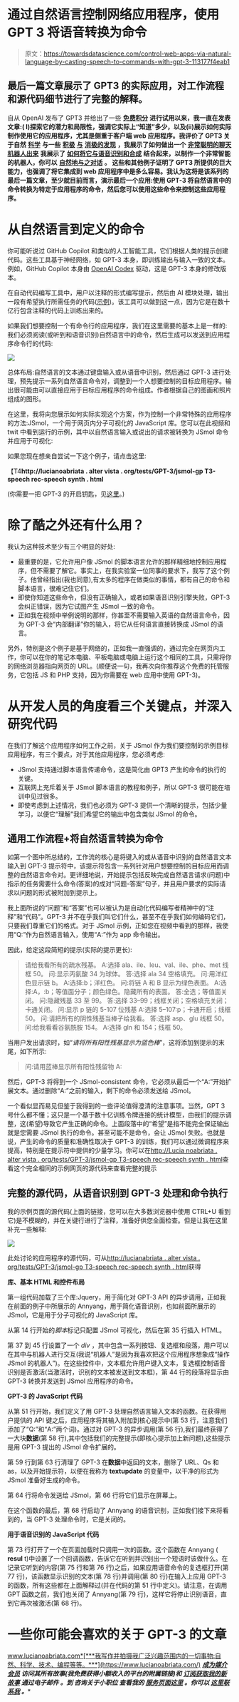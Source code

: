 # 通过自然语言控制网络应用程序，使用 GPT 3 将语音转换为命令

> 原文：<https://towardsdatascience.com/control-web-apps-via-natural-language-by-casting-speech-to-commands-with-gpt-3-113177f4eab1>

## 最后一篇文章展示了 GPT3 的实际应用，对工作流程和源代码细节进行了完整的解释。

自从 OpenAI 发布了 GPT3 并给出了一些 [**免费积分**](https://medium.com/geekculture/as-of-september-2022-using-openais-gpt-3-will-be-2-3-times-cheaper-6282387041) **进行试用以来，我一直在发表文章:( I)探索它的潜力和局限性，强调它实际上“知道”多少，以及(ii)展示如何实际制作使用它的应用程序，尤其是侧重于客户端 web 应用程序。我评价了 GPT3 关于自然** [**科学**](/devising-tests-to-measure-gpt-3s-knowledge-of-the-basic-sciences-4bbfcde8286b) **与一些** [**积极**](/gpt-3-like-models-with-extended-training-could-be-the-future-24-7-tutors-for-biology-students-904d2ae7986a) [**与**](/a-note-on-gpt-3-and-its-obviously-null-thinking-capabilities-de84a26ac0f3) [**消极的发现**](/testing-gpt-3-on-elementary-physics-unveils-some-important-problems-9d2a2e120280) **，我展示了如何做出一个** [**非常聪明的聊天机器人出来**](/custom-informed-gpt-3-models-for-your-website-with-very-simple-code-47134b25620b) **我展示了** [**如何将它与语音识别和合成**](/coupling-gpt-3-with-speech-recognition-and-synthesis-to-achieve-a-fully-talking-chatbot-that-runs-abfcb7bf580) **结合起来，以制作一个非常智能的机器人，你可以** [**自然地与之对话**](https://medium.com/geekculture/naturally-talking-with-a-chatbot-that-you-can-try-out-online-too-2dc1e48f415c) **。 这些和其他例子证明了 GPT3 所提供的巨大能力，也强调了将它集成到 web 应用程序中是多么容易。我认为这将是该系列的最后一篇文章，至少就目前而言，演示最后一个应用:使用 GPT-3 将自然语言中的命令转换为特定于应用程序的命令，然后您可以使用这些命令来控制这些应用程序。**

# 从自然语言到定义的命令

你可能听说过 GitHub Copilot 和类似的人工智能工具，它们根据人类的提示创建代码。这些工具基于神经网络，如 GPT-3 本身，即训练输出与输入一致的文本。例如，GitHub Copilot 本身由 [OpenAI Codex](https://en.wikipedia.org/wiki/OpenAI_Codex) 驱动，这是 GPT-3 本身的修改版本。

在自动代码编写工具中，用户以注释的形式编写提示，然后由 AI 模块处理，输出一段有希望执行所需任务的代码([示例](https://github.com/features/copilot))。该工具可以做到这一点，因为它是在数十亿行包含注释的代码上训练出来的。

如果我们想要控制一个有命令行的应用程序，我们在这里需要的基本上是一样的:我们必须阅读(或听到和语音识别)自然语言中的命令，然后生成可以发送到应用程序命令行的代码:

![](img/08482e8b0786f644d4e4e764a90fdc53.png)

总体布局:自然语言的文本通过键盘输入或从语音中识别，然后通过 GPT-3 进行处理，预先提示一系列自然语言命令对，调整到一个人想要控制的目标应用程序。输出很可能由可以直接应用于目标应用程序的命令组成。作者根据自己的图画和照片组成的图形。

在这里，我将向您展示如何实际实现这个方案，作为控制一个非常特殊的应用程序的方法:JSmol，一个用于网页内分子可视化的 JavaScript 库。您可以在此视频和 twit 中看到运行的示例，其中以自然语言输入或说出的请求被转换为 JSmol 命令并应用于可视化:

如果您现在想亲自尝试一下这个例子，请点击这里:

  

【T4**http://lucianoabriata . alter vista . org/tests/GPT-3/jsmol-gp T3-speech rec-speech synth . html**

(你需要一把 GPT-3 的开启钥匙，见[这里](https://beta.openai.com/account/api-keys)。)

# 除了酷之外还有什么用？

我认为这种技术至少有三个明显的好处:

*   最重要的是，它允许用户像 JSmol 的脚本语言允许的那样精细地控制应用程序，但不需要了解它。事实上，在我实验室一位同事的要求下，我写了这个例子。他曾经指出(我也同意),有太多的程序在做类似的事情，都有自己的命令和脚本语言，很难记住它们。
*   即使你知道这些命令，但没有正确输入，或者如果语音识别引擎失败，GPT-3 会纠正错误，因为它试图产生 JSmol 一致的命令。
*   正如我在视频中举例说明的那样，你甚至不需要输入英语的自然语言命令，因为 GPT-3 会“内部翻译”你的输入，将它从任何语言直接转换成 JSmol 的语言。

另外，特别是这个例子是基于网络的，正如我一直强调的，通过完全在网页内工作，你可以在你的笔记本电脑、平板电脑或电脑上运行这个相同的工具，只需将你的网络浏览器指向网页的 URL。(顺便说一句，我再次向你推荐这个免费的托管服务，它包括 JS 和 PHP 支持，因为你需要在 web 应用中使用 GPT-3)。

# 从开发人员的角度看三个关键点，并深入研究代码

在我们了解这个应用程序如何工作之前，关于 JSmol 作为我们要控制的示例目标应用程序，有三个要点，对于其他应用程序，您必须考虑:

*   JSmol 支持通过脚本语言传递命令，这是简化由 GPT3 产生的命令的执行的关键。
*   互联网上充斥着关于 JSmol 脚本语言的教程和例子，所以 GPT-3 很可能在培训中见过很多。
*   即使考虑到上述情况，我们也必须为 GPT-3 提供一个清晰的提示，包括少量学习，以便它“理解”我们希望它的输出中包含类似 JSmol 的命令。

## 通用工作流程+将自然语言转换为命令

如第一个图中所总结的，工作流的核心是将键入的或从语音中识别的自然语言文本输入到 GPT-3 提示符中，该提示符包含一系列针对用户想要控制的目标应用而调整的自然语言命令对。更详细地说，开始提示包括反映完成自然语言请求(问题)中指示的任务需要什么命令(答案)的成对“问题-答案”句子，并且用户要求的实际请求以问题的形式被附加到提示上。

我上面所说的“问题”和“答案”也可以被认为是自动化代码编写者精神中的“注释”和“代码”。GPT-3 并不在乎我们叫它们什么，甚至不在乎我们如何编码它们，只要我们尊重它们的格式。对于 JSmol 示例，正如您在视频中看到的那样，我使用“Q:”作为自然语言输入，使用“A:”作为 app 命令输出。

因此，给定这段简短的提示(实际的提示更长):

> 请给我看所有的疏水残基。
> A:选择 ala、ile、leu、val、ile、phe、met 线框 50。
> 问:显示丙氨酸 34 为球体。
> 答:选择 ala 34 空格填充。
> 问:用洋红色显示链 b。
> A:选择:b；洋红色。
> 问:将链 A 和 B 显示为绿色表面。
> A:选择:A，:b；等值面分子；颜色绿色。隐藏所有的表面。
> 答:全选；等值面关闭。
> 问:隐藏残基 33 至 99。
> 答:选择 33–99；线框关闭；空格填充关闭；卡通关闭。
> 问:显示 p 链的 5-107 位残基
> A:选择 5–107:p；卡通开启；线框 50。
> 问:请把所有的阴性残基当棒子给我看。
> 答:选择 asp、glu 线框 50。
> 问:给我看看谷氨酰胺 154。
> A:选择 gln 和 154；线框 50。

当用户发出请求时，如“*请将所有阳性残基显示为蓝色棒*”，这将添加到提示的末尾，如下所示:

> 问:请用蓝棒显示所有阳性残留物
> A:

然后，GPT-3 将得到一个 JSmol-consistent 命令，它必须从最后一个“A:”开始扩展文本。通过删除“A:”之前的输入，剩下的命令必须发送给 JSmol。

一个看似显而易见但鉴于我得到的一些评论值得澄清的注意事项。当然，GPT 3 号什么都不懂；这只是一个基于数十亿训练令牌连接的统计模型，由我们的提示调整，这(希望)导致它产生正确的命令。上面段落中的“希望”是指不能完全保证输出就是您需要 JSmol 执行的命令。甚至可能不是命令，会让 JSmol 失败。也就是说，产生的命令的质量和准确性取决于 GPT-3 的训练，我们可以通过微调程序来提高，特别是在提示符中提供的少量学习。你可以在[http://Lucia noabriata . alter vista . org/tests/GPT-3/jsmol-gp T3-speech rec-speech synth . html](http://lucianoabriata.altervista.org/tests/gpt-3/jsmol-gpt3-speechrec-speechsynth.html)查看这个完全相同的示例网页的源代码来查看完整的提示

## 完整的源代码，从语音识别到 GPT-3 处理和命令执行

我的示例页面的源代码(上面的链接，您可以在大多数浏览器中使用 CTRL+U 看到它)是不模糊的，并在关键行进行了注释，准备好供您全面检查。但是让我在这里补充一些解释:

![](img/0951b5bac77ff801c8ed92ab70b43e21.png)

此处讨论的应用程序的源代码，可从[http://lucianabriata . alter vista . org/tests/GPT-3/jsmol-gp T3-speech rec-speech synth . html](http://lucianoabriata.altervista.org/tests/gpt-3/jsmol-gpt3-speechrec-speechsynth.html)获得

**库、基本 HTML 和控件布局**

第一组代码加载了三个库:Jquery，用于简化对 GPT-3 API 的异步调用，正如我在前面的例子中所展示的 Annyang，用于简化语音识别，也如前面所展示的 JSmol，它是用于分子可视化的 JavaScript 库。

从第 14 行开始的*脚本*标记只配置 JSmol 可视化，然后在第 35 行插入 HTML。

第 37 到 45 行设置了一个 *div* ，其中包含一系列按钮、复选框和段落，用户可以在其中与机器人进行交互(我说“机器人”是因为我喜欢把这个应用程序想象成“操作 JSmol 的机器人”)。在这些控件中，文本框允许用户键入文本，复选框控制语音识别是否激活(当激活时，识别的文本被发送到文本框)，第 44 行的段落将显示由 GPT-3 转换并发送到 JSmol 应用程序的命令。

**GPT-3 的 JavaScript 代码**

从第 51 行开始，我们定义了用 GPT-3 处理自然语言输入文本的函数。在获得用户提供的 API 键之后，应用程序将其输入附加到核心提示中(第 53 行，注意我们添加了“Q:”和“A:”两个词)。通过对 GPT-3 的异步调用(第 56 行),我们最终获得了一大块**数据**(第 58 行),其中包括我们的完整提示(即核心提示加上新问题),这些提示是用 GPT-3 提出的 JSmol 命令扩展的。

第 59 行到第 63 行清理了 GPT-3 在**数据**中返回的文本，删除了 URL、Qs 和 as，以及开始提示符，以便在我称为 **textupdate** 的变量中，以干净的形式为 JSmol 准备好生成的命令。

第 64 行将命令发送给 JSmol，第 66 行将它们显示在屏幕上。

在这个函数的最后，第 68 行启动了 Annyang 的语音识别，正如我们接下来将看到的，当 GPT-3 处理命令时，它是关闭的。

**用于语音识别的 JavaScript 代码**

第 73 行打开了一个在页面加载时只调用一次的函数。这个函数在 Annyang ( **resul** t)中设置了一个回调函数，告诉它在听到并识别出一个短语时该做什么。在记录它听到的内容(第 75 行和第 76 行)之后，如果应用语音命令的复选框打开(第 77 行)，该函数显示识别的文本(第 78 行)并调用(第 80 行)在输入上应用 GPT-3 的函数，所有这些都在上面解释过(并在代码的第 51 行中定义)。请注意，在调用 GPT 函数之前，我们也关闭了 Annyang(第 79 行)，这样它将停止识别语音，直到它再次被激活(第 68 行)。

# 一些你可能会喜欢的关于 GPT-3 的文章

</gpt-3-like-models-with-extended-training-could-be-the-future-24-7-tutors-for-biology-students-904d2ae7986a>  </custom-informed-gpt-3-models-for-your-website-with-very-simple-code-47134b25620b>  </coupling-gpt-3-with-speech-recognition-and-synthesis-to-achieve-a-fully-talking-chatbot-that-runs-abfcb7bf580>  </web-based-chatbot-project-module-2-gpt-3-generated-responses-assisted-with-a-database-for-1ee2a0f4aad4>  

www.lucianoabriata.com*[***我写作并拍摄我广泛兴趣范围内的一切事物:自然、科学、技术、编程等等。***](https://www.lucianoabriata.com/) **[***成为媒介会员***](https://lucianosphere.medium.com/membership) *访问其所有故事(我免费获得小额收入的平台的附属链接)和* [***订阅获取我的新故事***](https://lucianosphere.medium.com/subscribe) ***通过电子邮件*** *。到* ***咨询关于小职位*** *查看我的* [***服务页面这里***](https://lucianoabriata.altervista.org/services/index.html) *。你可以* [***这里联系我***](https://lucianoabriata.altervista.org/office/contact.html) ***。******